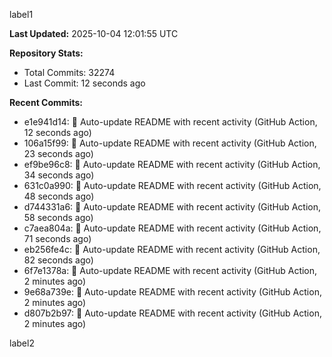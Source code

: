 
label1 
<!-- ACTIVITY_START -->
**Last Updated:** 2025-10-04 12:01:55 UTC

**Repository Stats:**
- Total Commits: 32274
- Last Commit: 12 seconds ago

**Recent Commits:**
- e1e941d14: 🤖 Auto-update README with recent activity (GitHub Action, 12 seconds ago)
- 106a15f99: 🤖 Auto-update README with recent activity (GitHub Action, 23 seconds ago)
- ef9be96c8: 🤖 Auto-update README with recent activity (GitHub Action, 34 seconds ago)
- 631c0a990: 🤖 Auto-update README with recent activity (GitHub Action, 48 seconds ago)
- d744331a6: 🤖 Auto-update README with recent activity (GitHub Action, 58 seconds ago)
- c7aea804a: 🤖 Auto-update README with recent activity (GitHub Action, 71 seconds ago)
- eb256fe4c: 🤖 Auto-update README with recent activity (GitHub Action, 82 seconds ago)
- 6f7e1378a: 🤖 Auto-update README with recent activity (GitHub Action, 2 minutes ago)
- 9e68a739e: 🤖 Auto-update README with recent activity (GitHub Action, 2 minutes ago)
- d807b2b97: 🤖 Auto-update README with recent activity (GitHub Action, 2 minutes ago)
<!-- ACTIVITY_END -->

label2
